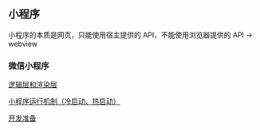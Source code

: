 ## 小程序

小程序的本质是网页，只能使用宿主提供的 API，不能使用浏览器提供的 API -> webview

### 微信小程序

[逻辑层和渲染层](https://developers.weixin.qq.com/miniprogram/dev/framework/quickstart/framework.html#%E6%B8%B2%E6%9F%93%E5%B1%82%E5%92%8C%E9%80%BB%E8%BE%91%E5%B1%82)

[小程序运行机制（冷启动、热启动）](https://developers.weixin.qq.com/miniprogram/dev/framework/runtime/operating-mechanism.html)

[开发准备](./01/)

